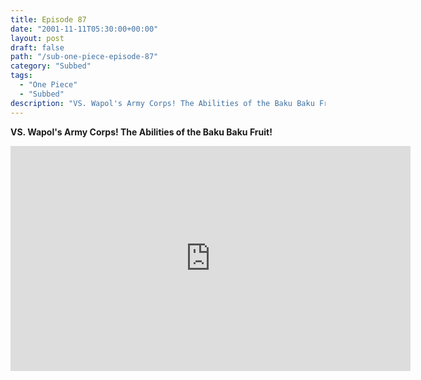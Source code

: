 ```yaml
---
title: Episode 87
date: "2001-11-11T05:30:00+00:00"
layout: post
draft: false
path: "/sub-one-piece-episode-87"
category: "Subbed"
tags:
  - "One Piece"
  - "Subbed"
description: "VS. Wapol's Army Corps! The Abilities of the Baku Baku Fruit!"
---
```


**VS. Wapol's Army Corps! The Abilities of the Baku Baku Fruit!**

<iframe width="640" height="360" src="https://www.rapidvideo.com/e/FX3C9KIKKL" frameborder="0" marginwidth=0 marginheight=0 scrolling=no allowfullscreen></iframe>

